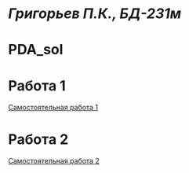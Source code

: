 # _Григорьев П.К., БД-231м_
# PDA_sol

# Работа 1
[Самостоятельная работа 1](Самостоятельная_работа_1.ipynb)
# Работа 2
[Самостоятельная работа 2](Самостоятельная_работа_2.ipynb)
